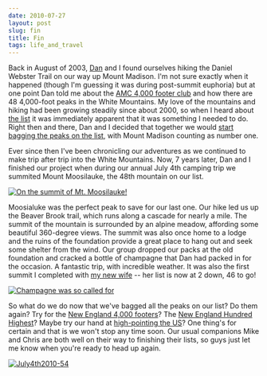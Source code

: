 ```yaml
---
date: 2010-07-27
layout: post
slug: fin
title: Fin
tags: life_and_travel
---
```


Back in August of 2003, [Dan](http://www.littlebigmind.com/) and I found ourselves hiking the Daniel Webster Trail on our way up Mount Madison. I'm not sure exactly when it happened (though I'm guessing it was during post-summit euphoria) but at one point Dan told me about the [AMC 4,000 footer club](http://www.amc4000footer.org/) and how there are 48 4,000-foot peaks in the White Mountains. My love of the mountains and hiking had been growing steadily since about 2000, so when I heard about [the list](http://www.amc4000footer.org/wm4.htm) it was immediately apparent that it was something I needed to do. Right then and there, Dan and I decided that together we would [start bagging the peaks on the list](http://www.geldmacher.net/4000-footers/), with Mount Madison counting as number one.

Ever since then I've been chronicling our adventures as we continued to make trip after trip into the White Mountains. Now, 7 years later, Dan and I finished our project when during our annual July 4th camping trip we summited Mount Moosilauke, the 48th mountain on our list.

[![On the summit of Mt. Moosilauke!](http://farm5.static.flickr.com/4120/4802920183_27fa605e0e.jpg)](http://www.flickr.com/photos/geldmacher/4802920183/)

Moosialuke was the perfect peak to save for our last one. Our hike led us up the Beaver Brook trail, which runs along a cascade for nearly a mile. The summit of the mountain is surrounded by an alpine meadow, affording some beautiful 360-degree views. The summit was also once home to a lodge and the ruins of the foundation provide a great place to hang out and seek some shelter from the wind. Our group dropped our packs at the old foundation and cracked a bottle of champagne that Dan had packed in for the occasion. A fantastic trip, with incredible weather. It was also the first summit I completed with [my new wife](http://www.geldmacher.net/2010/07/10/married/) -- her list is now at 2 down, 46 to go!

[![Champagne was so called for](http://farm5.static.flickr.com/4094/4802914285_b5efe2092b.jpg)](http://www.flickr.com/photos/geldmacher/4802914285/)

So what do we do now that we've bagged all the peaks on our list? Do them again? Try for the [New England 4,000 footers](http://www.amc4000footer.org/ne4.htm)? The [New England Hundred Highest](http://www.amc4000footer.org/ne100.htm)? Maybe try our hand at [high-pointing the US](http://highpointers.org/us-highpoint-guide)? One thing's for certain and that is we won't stop any time soon. Our usual companions Mike and Chris are both well on their way to finishing their lists, so guys just let me know when you're ready to head up again.

[![July4th2010-54](http://farm5.static.flickr.com/4120/4803541228_df3ab89090.jpg)](http://www.flickr.com/photos/geldmacher/4803541228/)
